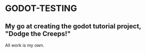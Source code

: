 # GODOT-TESTING
## My go at creating the godot tutorial project, "Dodge the Creeps!"

All work is my own.
